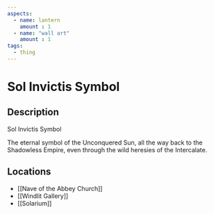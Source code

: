 ```yaml
---
aspects: 
  - name: lantern
    amount : 1
  - name: "wall art"
    amount : 1
tags:
  - thing
---
```


# Sol Invictis Symbol

## Description
Sol Invictis Symbol

The eternal symbol of the Unconquered Sun, all the way back to the Shadowless Empire, even through the wild heresies of the Intercalate.
## Locations
- [[Nave of the Abbey Church]]
- [[Windlit Gallery]]
- [[Solarium]]